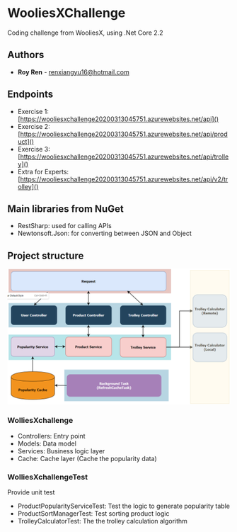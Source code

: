 # WooliesXChallenge

Coding challenge from WooliesX, using .Net Core 2.2

## Authors

* **Roy Ren** - [renxiangyu16@hotmail.com](mailto:renxiangyu16@hotmail.com)

## Endpoints

* Exercise 1: [https://wooliesxchallenge20200313045751.azurewebsites.net/api]()
* Exercise 2: [https://wooliesxchallenge20200313045751.azurewebsites.net/api/product]()
* Exercise 3: [https://wooliesxchallenge20200313045751.azurewebsites.net/api/trolley]()
* Extra for Experts: [https://wooliesxchallenge20200313045751.azurewebsites.net/api/v2/trolley]()


## Main libraries from NuGet
* RestSharp: used for calling APIs
* Newtonsoft.Json: for converting between JSON and Object


## Project structure

![](image/ProjectDiagram.PNG)

### WolliesXchallenge

* Controllers: Entry point
* Models: Data model
* Services: Business logic layer
* Cache: Cache layer (Cache the popularity data)

### WolliesXchallengeTest

Provide unit test

* ProductPopularityServiceTest: Test the logic to generate popularity table
* ProductSortManagerTest: Test sorting product logic
* TrolleyCalculatorTest: The the trolley calculation algorithm
